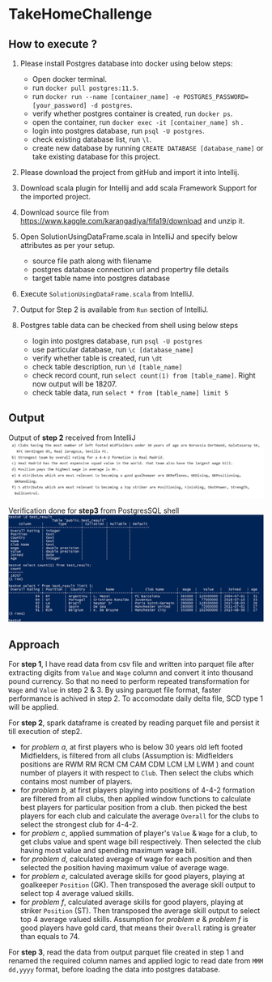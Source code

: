 # TakeHomeChallenge

## How to execute ?


1) Please install Postgres database into docker using below steps:
   - Open docker terminal.
   - run `docker pull postgres:11.5`.
   - run `docker run --name [container_name] -e POSTGRES_PASSWORD=[your_password] -d postgres`.
   - verify whether postgres container is created, run `docker ps`.
   - open the container, run `docker exec -it [container_name] sh` .
   - login into postgres database, run `psql -U postgres`.
   - check existing database list, run `\l`.
   - create new database by running `CREATE DATABASE [database_name]` or take existing database for this project.

2) Please download the project from gitHub and import it into Intellij.

3) Download scala plugin for Intellij and add scala Framework Support for the imported project.

4) Download source file from https://www.kaggle.com/karangadiya/fifa19/download and unzip it.

5) Open SolutionUsingDataFrame.scala in IntelliJ and specify below attributes as per your setup.
   - source file path along with filename
   - postgres database connection url and propertry file details
   - target table name into postgres database

6) Execute `SolutionUsingDataFrame.scala` from IntelliJ.

7) Output for Step 2 is available from `Run` section of IntelliJ.

8) Postgres table data can be checked from shell using below steps
   - login into postgres database, run `psql -U postgres`
   - use particular database, run `\c [database_name]`
   - verify whether table is created, run `\dt`
   - check table description, run `\d [table_name]`
   - check record count, run `select count(1) from [table_name]`. Right now output will be 18207.
   - check table data, run `select * from [table_name] limit 5`

## Output

Output of **step 2** received from IntelliJ
![Output from IntelliJ](https://github.com/avikman/TakeHomeChallenge/blob/master/snaps/intelliJ.png?raw=true)

Verification done for **step3** from PostgresSQL shell
![Output from PostgresSQL shell](https://github.com/avikman/TakeHomeChallenge/blob/master/snaps/postgresdb.png?raw=true)


## Approach

For **step 1**, I have read data from csv file and written into parquet file after extracting digits from `Value` and `Wage` column and convert it into thousand pound currency. So that no need to perform repeated transformation for `Wage` and `Value` in step 2 & 3. By using parquet file format, faster performance is achived in step 2. To accomodate daily delta file, SCD type 1 will be applied.

For **step 2**, spark dataframe is created by reading parquet file and persist it till execution of step2.
 - for *problem a*, at first players who is below 30 years old left footed Midfielders, is filtered from all clubs (Assumption is: Midfielders positions are RWM RM RCM CM CAM CDM LCM LM LWM ) and count number of players it with respect to `Club`. Then select the clubs which contains most number of players. 
 - for *problem b*, at first players playing into positions of 4-4-2 formation are filtered from all clubs, then applied window functions to calculate best players for particular position from a club. then picked the best players for each club and calculate the average `Overall` for the clubs to select the strongest club for 4-4-2.
 - for *problem c*, applied summation of player's `Value` & `Wage` for a club, to get clubs value and spent wage bill respectively. Then selected the club having most value and spending maximum wage bill.
 - for *problem d*, calculated average of wage for each position and then selected the position having maximum value of average wage.
 - for *problem e*, calculated average skills for good players, playing at goalkeeper `Position` (GK). Then transposed the average skill output to select top 4 average valued skills.
 - for *problem f*, calculated average skills for good players, playing at striker `Position` (ST). Then transposed the average skill output to select top 4 average valued skills. Assumption for *problem e* & *problem f* is good players have gold card, that means their `Overall` rating is greater than equals to 74.   
 
 For **step 3**, read the data from output parquet file created in step 1 and renamed the required column names and applied logic to read date from `MMM dd,yyyy` format, before loading the data into postgres database.

